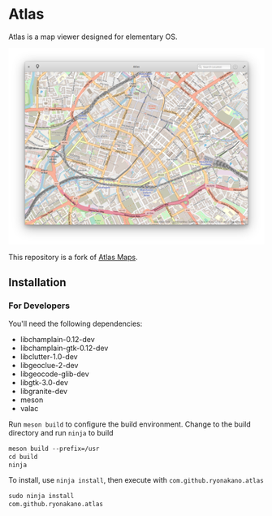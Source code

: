 # Atlas

Atlas is a map viewer designed for elementary OS.

![Screenshot](data/Screenshot.png)

This repository is a fork of [Atlas Maps](https://launchpad.net/atlas-maps).

## Installation

### For Developers

You'll need the following dependencies:

* libchamplain-0.12-dev
* libchamplain-gtk-0.12-dev
* libclutter-1.0-dev
* libgeoclue-2-dev
* libgeocode-glib-dev
* libgtk-3.0-dev
* libgranite-dev
* meson
* valac

Run `meson build` to configure the build environment. Change to the build directory and run `ninja` to build

    meson build --prefix=/usr
    cd build
    ninja

To install, use `ninja install`, then execute with `com.github.ryonakano.atlas`

    sudo ninja install
    com.github.ryonakano.atlas

